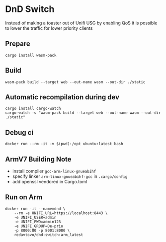 # DnD Switch

Instead of making a toaster out of Unifi USG by enabling QoS it is possible to lower the traffic for lower priority clients

## Prepare

    cargo install wasm-pack

## Build

    wasm-pack build --target web --out-name wasm --out-dir ./static

## Automatic recompilation during dev
    
    cargo install cargo-watch
    cargo-watch -s "wasm-pack build --target web --out-name wasm --out-dir ./static"

## Debug ci

    docker run --rm -it -v $(pwd):/opt ubuntu:latest bash

## ArmV7 Building Note

- install compiler `gcc-arm-linux-gnueabihf`
- specify linker `arm-linux-gnueabihf-gcc` in `.cargo/config`
- add openssl vendored in Cargo.toml

## Run on Arm

    docker run -it --name=dnd \
        --rm -e UNIFI_URL=https://localhost:8443 \
        -e UNIFI_USER=admin 
        -e UNIFI_PWD=admin123 
        -e UNIFI_GROUP=De-prio 
        -p 8000:80 -p 8001:8080 \
        redavtovo/dnd-switch:arm_latest